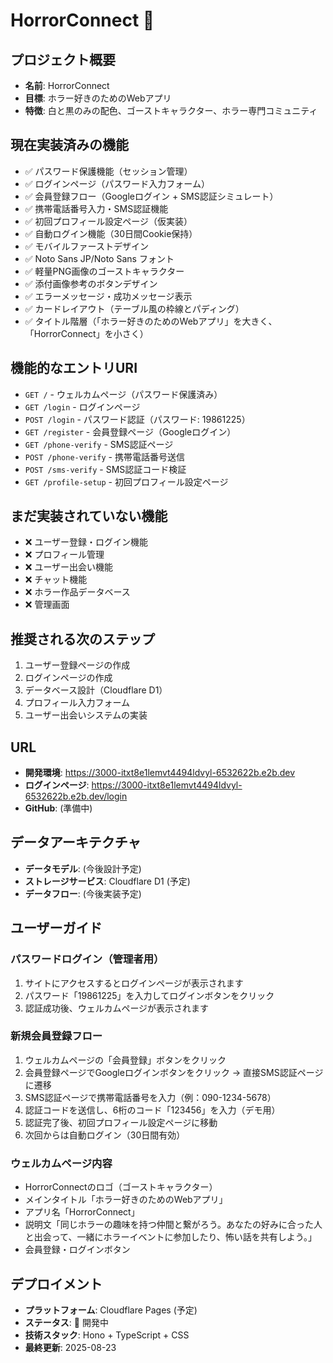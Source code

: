 # HorrorConnect 👻

## プロジェクト概要
- **名前**: HorrorConnect
- **目標**: ホラー好きのためのWebアプリ
- **特徴**: 白と黒のみの配色、ゴーストキャラクター、ホラー専門コミュニティ

## 現在実装済みの機能
- ✅ パスワード保護機能（セッション管理）
- ✅ ログインページ（パスワード入力フォーム）
- ✅ 会員登録フロー（Googleログイン + SMS認証シミュレート）
- ✅ 携帯電話番号入力・SMS認証機能
- ✅ 初回プロフィール設定ページ（仮実装）
- ✅ 自動ログイン機能（30日間Cookie保持）
- ✅ モバイルファーストデザイン
- ✅ Noto Sans JP/Noto Sans フォント
- ✅ 軽量PNG画像のゴーストキャラクター
- ✅ 添付画像参考のボタンデザイン
- ✅ エラーメッセージ・成功メッセージ表示
- ✅ カードレイアウト（テーブル風の枠線とパディング）
- ✅ タイトル階層（「ホラー好きのためのWebアプリ」を大きく、「HorrorConnect」を小さく）

## 機能的なエントリURI
- `GET /` - ウェルカムページ（パスワード保護済み）
- `GET /login` - ログインページ
- `POST /login` - パスワード認証（パスワード: 19861225）
- `GET /register` - 会員登録ページ（Googleログイン）
- `GET /phone-verify` - SMS認証ページ
- `POST /phone-verify` - 携帯電話番号送信
- `POST /sms-verify` - SMS認証コード検証
- `GET /profile-setup` - 初回プロフィール設定ページ

## まだ実装されていない機能
- ❌ ユーザー登録・ログイン機能
- ❌ プロフィール管理
- ❌ ユーザー出会い機能
- ❌ チャット機能
- ❌ ホラー作品データベース
- ❌ 管理画面

## 推奨される次のステップ
1. ユーザー登録ページの作成
2. ログインページの作成
3. データベース設計（Cloudflare D1）
4. プロフィール入力フォーム
5. ユーザー出会いシステムの実装

## URL
- **開発環境**: https://3000-itxt8e1lemvt4494ldvyl-6532622b.e2b.dev
- **ログインページ**: https://3000-itxt8e1lemvt4494ldvyl-6532622b.e2b.dev/login
- **GitHub**: (準備中)

## データアーキテクチャ
- **データモデル**: (今後設計予定)
- **ストレージサービス**: Cloudflare D1 (予定)
- **データフロー**: (今後実装予定)

## ユーザーガイド

### パスワードログイン（管理者用）
1. サイトにアクセスするとログインページが表示されます
2. パスワード「19861225」を入力してログインボタンをクリック
3. 認証成功後、ウェルカムページが表示されます

### 新規会員登録フロー
1. ウェルカムページの「会員登録」ボタンをクリック
2. 会員登録ページでGoogleログインボタンをクリック → 直接SMS認証ページに遷移
3. SMS認証ページで携帯電話番号を入力（例：090-1234-5678）
4. 認証コードを送信し、6桁のコード「123456」を入力（デモ用）
5. 認証完了後、初回プロフィール設定ページに移動
6. 次回からは自動ログイン（30日間有効）

### ウェルカムページ内容
- HorrorConnectのロゴ（ゴーストキャラクター）
- メインタイトル「ホラー好きのためのWebアプリ」
- アプリ名「HorrorConnect」
- 説明文「同じホラーの趣味を持つ仲間と繋がろう。あなたの好みに合った人と出会って、一緒にホラーイベントに参加したり、怖い話を共有しよう。」
- 会員登録・ログインボタン

## デプロイメント
- **プラットフォーム**: Cloudflare Pages (予定)
- **ステータス**: 🚧 開発中
- **技術スタック**: Hono + TypeScript + CSS
- **最終更新**: 2025-08-23